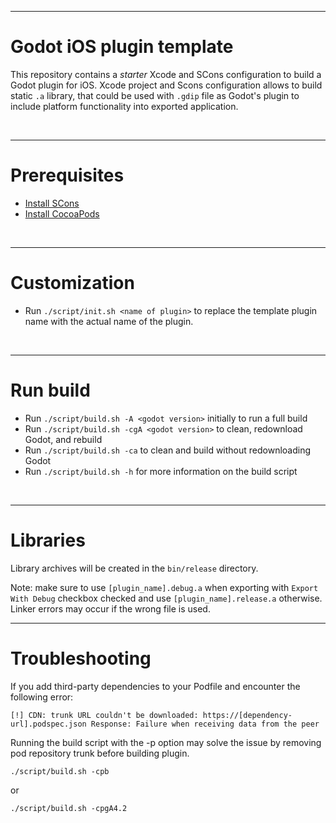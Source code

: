 ___

# Godot iOS plugin template

This repository contains a *starter* Xcode and SCons configuration to build a Godot plugin for iOS.
Xcode project and Scons configuration allows to build static `.a` library, that could be used with `.gdip` file as Godot's plugin to include platform functionality into exported application.

<br/>

___

# Prerequisites

- [Install SCons](https://scons.org/doc/production/HTML/scons-user/ch01s02.html)
- [Install CocoaPods](https://guides.cocoapods.org/using/getting-started.html)

<br/>

___

# Customization

- Run `./script/init.sh <name of plugin>` to replace the template plugin name with the actual name of the plugin.

<br/>

___

# Run build

- Run `./script/build.sh -A <godot version>` initially to run a full build
- Run `./script/build.sh -cgA <godot version>` to clean, redownload Godot, and rebuild
- Run `./script/build.sh -ca` to clean and build without redownloading Godot
- Run `./script/build.sh -h` for more information on the build script

<br/>

___

# Libraries

Library archives will be created in the `bin/release` directory.

Note: make sure to use `[plugin_name].debug.a` when exporting with `Export With Debug` checkbox checked and use `[plugin_name].release.a` otherwise.  Linker errors may occur if the wrong file is used.

___

# Troubleshooting

If you add third-party dependencies to your Podfile and encounter the following error:

```
[!] CDN: trunk URL couldn't be downloaded: https://[dependency-url].podspec.json Response: Failure when receiving data from the peer
```

Running the build script with the -p option may solve the issue by removing pod repository trunk before building plugin.

`./script/build.sh -cpb`

or

`./script/build.sh -cpgA4.2`
